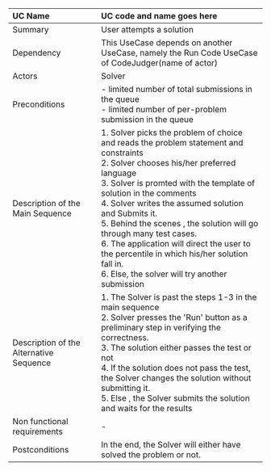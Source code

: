 | UC Name	  | UC code and name goes here |
| :---        |    :----   |
| Summary      | User attempts a solution   |
| Dependency   | This UseCase depends on another UseCase, namely the Run Code UseCase of CodeJudger(name of actor)   |
| Actors   | Solver    |
| Preconditions   | - limited number of total submissions in the queue <br> - limited number of per-problem submission in the queue        |
| Description of the Main Sequence   | 1. Solver picks the problem of choice and reads the problem statement and constraints  <br>  2.	Solver chooses his/her preferred language <br> 3. Solver is promted with the template of solution in the comments <br> 4. Solver writes the assumed solution and Submits it. <br> 5. Behind the scenes , the solution will go through many test cases. <br> 6. The application will direct the user to the percentile in which his/her solution fall in. <br> 6. Else, the solver will try another submission      |
| Description of the Alternative Sequence   | 1. The Solver is past the steps 1-3 in the main sequence <br> 2. Solver presses the 'Run' button as a preliminary step in verifying the correctness. <br> 3. The solution either passes the test or not <br> 4. If the solution does not pass the test, the Solver changes the solution without submitting it.  <br> 5. Else , the Solver submits the solution and waits for the results|
| Non functional requirements   |  -      |
| Postconditions   | In the end, the Solver will either have solved the problem or not.  |
